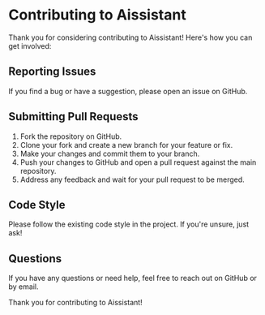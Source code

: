 
# Contributing to Aissistant

Thank you for considering contributing to Aissistant! Here's how you can get involved:

## Reporting Issues
If you find a bug or have a suggestion, please open an issue on GitHub.

## Submitting Pull Requests
1. Fork the repository on GitHub.
2. Clone your fork and create a new branch for your feature or fix.
3. Make your changes and commit them to your branch.
4. Push your changes to GitHub and open a pull request against the main repository.
5. Address any feedback and wait for your pull request to be merged.

## Code Style
Please follow the existing code style in the project. If you're unsure, just ask!

## Questions
If you have any questions or need help, feel free to reach out on GitHub or by email.

Thank you for contributing to Aissistant!
